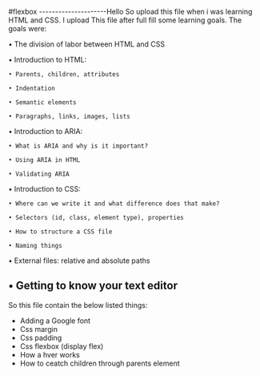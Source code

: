 #flexbox
---------------------Hello
So upload this file when i was learning HTML and CSS. I upload This file after full fill some learning goals. The goals were:

• The division of labor between HTML and CSS

 • Introduction to HTML:
 
    • Parents, children, attributes
    
    • Indentation
    
    • Semantic elements
    
    • Paragraphs, links, images, lists
				
 • Introduction to ARIA:
 
    • What is ARIA and why is it important?
    
    • Using ARIA in HTML
    
    • Validating ARIA
				
 • Introduction to CSS:
 
    • Where can we write it and what difference does that make?
    
    • Selectors (id, class, element type), properties
    
    • How to structure a CSS file
    
    • Naming things
				
 • External files: relative and absolute paths
 
 • Getting to know your text editor
---------------------------------------------------------------------------------
So this file contain the below listed things:
* Adding a Google font
* Css margin
* Css padding
* Css flexbox (display flex)
* How a hver works 
* How to ceatch children through parents element
<!--e.t.c-->


